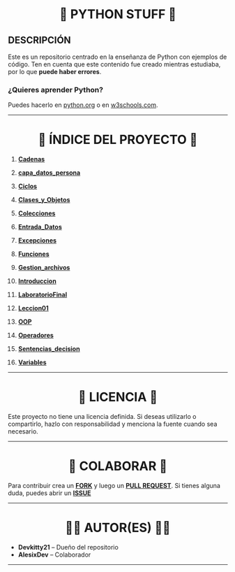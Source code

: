 <h1 align="center">🐍 PYTHON STUFF 🐍</h1>

## DESCRIPCIÓN
Este es un repositorio centrado en la enseñanza de Python con ejemplos de código. Ten en cuenta que este contenido fue creado mientras estudiaba, por lo que **puede haber errores**.

### ¿Quieres aprender Python?
Puedes hacerlo en [python.org](https://www.python.org/) o en [w3schools.com](https://www.w3schools.com/python/).

---

<h1 align="center">📂 ÍNDICE DEL PROYECTO 📂</h1>

1. **[Cadenas](./Cadenas)**  

2. **[capa_datos_persona](./capa_datos_persona)**  

3. **[Ciclos](./Ciclos)**  

4. **[Clases_y_Objetos](./Clases_y_Objetos)**  

5. **[Colecciones](./Colecciones)**  

6. **[Entrada_Datos](./Entrada_Datos)**  

7. **[Excepciones](./Excepciones)**  

8. **[Funciones](./Funciones)**  

9. **[Gestion_archivos](./Gestion_archivos)**  

10. **[Introduccion](./Introduccion)**  

11. **[LaboratorioFinal](./LaboratorioFinal)**  

12. **[Leccion01](./Leccion01)**  

13. **[OOP](./OOP)**  

14. **[Operadores](./Operadores)**  

15. **[Sentencias_decision](./Sentencias_decision)**  

16. **[Variables](./Variables)**  

---

<h1 align="center">📜 LICENCIA 📜</h1>
Este proyecto no tiene una licencia definida. Si deseas utilizarlo o compartirlo, hazlo con responsabilidad y menciona la fuente cuando sea necesario.

---

<h1 align="center">👥 COLABORAR 👥</h1>

Para contribuir crea un **[FORK](https://github.com/Devkitty21/Python/fork)** y luego un **[PULL REQUEST]()**. Si tienes alguna duda, puedes abrir un **[ISSUE](https://github.com/Devkitty21/Python/issues)**

---

<h1 align="center">👨‍💻 AUTOR(ES) 👨‍💻</h1>

- **Devkitty21** – Dueño del repositorio
- **AlesixDev** – Colaborador
---
